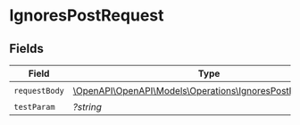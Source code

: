 # IgnoresPostRequest


## Fields

| Field                                                                                                          | Type                                                                                                           | Required                                                                                                       | Description                                                                                                    |
| -------------------------------------------------------------------------------------------------------------- | -------------------------------------------------------------------------------------------------------------- | -------------------------------------------------------------------------------------------------------------- | -------------------------------------------------------------------------------------------------------------- |
| `requestBody`                                                                                                  | [\OpenAPI\OpenAPI\Models\Operations\IgnoresPostRequestBody](../../models/operations/IgnoresPostRequestBody.md) | :heavy_check_mark:                                                                                             | N/A                                                                                                            |
| `testParam`                                                                                                    | *?string*                                                                                                      | :heavy_minus_sign:                                                                                             | N/A                                                                                                            |